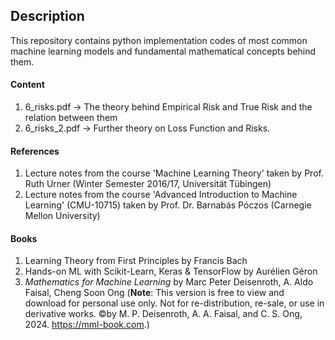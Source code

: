 ## Description
This repository contains python implementation codes of most common machine learning models and fundamental mathematical concepts behind them.

#### Content
1. 6_risks.pdf $\rightarrow$ The theory behind Empirical Risk and True Risk and the relation between them
2. 6_risks_2.pdf $\rightarrow$ Further theory on Loss Function and Risks.

#### References
1. Lecture notes from the course 'Machine Learning Theory' taken by Prof. Ruth Urner (Winter Semester 2016/17, Universität Tübingen)
2. Lecture notes from the course 'Advanced Introduction to Machine Learning' (CMU-10715) taken by Prof. Dr. Barnabás Póczos (Carnegie Mellon University)

#### Books
1. Learning Theory from First Principles by Francis Bach
2. Hands-on ML with Scikit-Learn, Keras & TensorFlow by Aurélien Géron
3. *Mathematics for Machine Learning* by Marc Peter Deisenroth, A. Aldo Faisal, Cheng Soon Ong (**Note**: This version is free to view and download for personal use only. Not for re-distribution, re-sale, or use in derivative works. ©by M. P. Deisenroth, A. A. Faisal, and C. S. Ong, 2024. https://mml-book.com.)
